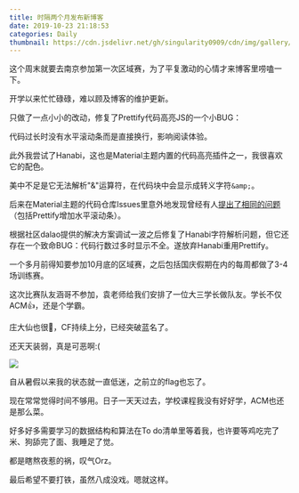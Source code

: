 ```yaml
---
title: 时隔两个月发布新博客
date: 2019-10-23 21:18:53
categories: Daily
thumbnail: https://cdn.jsdelivr.net/gh/singularity0909/cdn/img/gallery/code-1.jpg
---
```


这个周末就要去南京参加第一次区域赛，为了平复激动的心情才来博客里唠嗑一下。

开学以来忙忙碌碌，难以顾及博客的维护更新。

只做了一点小小的改动，修复了Prettify代码高亮JS的一个小BUG：

代码过长时没有水平滚动条而是直接换行，影响阅读体验。

此外我尝试了Hanabi，这也是Material主题内置的代码高亮插件之一，我很喜欢它的配色。

美中不足是它无法解析"&"运算符，在代码块中会显示成转义字符`&amp;`。

后来在Material主题的代码仓库Issues里意外地发现曾经有人[提出了相同的问题](https://github.com/viosey/hexo-theme-material/issues/616)（包括Prettify增加水平滚动条）。

根据社区dalao提供的解决方案调试一波之后修复了Hanabi字符解析问题，但它还存在一个致命BUG：代码行数过多时显示不全。遂放弃Hanabi重用Prettify。

一个多月前得知要参加10月底的区域赛，之后包括国庆假期在内的每周都做了3-4场训练赛。

这次比赛队友涵哥不参加，袁老师给我们安排了一位大三学长做队友。学长不仅ACM👍，还是个学霸。

庄大仙也很🐂，CF持续上分，已经突破蓝名了。

还天天装弱，真是可恶啊:(

![](https://cdn.jsdelivr.net/gh/singularity0909/cdn/img/screenshot/zhl.png)

自从暑假以来我的状态就一直低迷，之前立的flag也忘了。

现在常常觉得时间不够用。日子一天天过去，学校课程我没有好好学，ACM也还是那么菜。

好多好多需要学习的数据结构和算法在To do清单里等着我，也许要等鸡吃完了米、狗舔完了面、我睡足了觉。

都是瞎熬夜惹的祸，叹气Orz。

最后希望不要打铁，虽然八成没戏。嗯就这样。